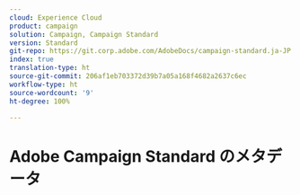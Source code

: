 ```yaml
---
cloud: Experience Cloud
product: campaign
solution: Campaign, Campaign Standard
version: Standard
git-repo: https://git.corp.adobe.com/AdobeDocs/campaign-standard.ja-JP
index: true
translation-type: ht
source-git-commit: 206af1eb703372d39b7a05a168f4682a2637c6ec
workflow-type: ht
source-wordcount: '9'
ht-degree: 100%

---
```



# Adobe Campaign Standard のメタデータ
